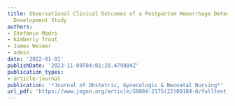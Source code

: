 ```yaml
---
title: Observational Clinical Outcomes of a Postpartum Hemorrhage Detection Device
  Development Study
authors:
- Stefanie Modri
- Kimberly Trout
- James Weimer
- admin
date: '2022-01-01'
publishDate: '2023-11-09T04:01:28.479884Z'
publication_types:
- article-journal
publication: '*Journal of Obstetric, Gynecologic & Neonatal Nursing*'
url_pdf: 'https://www.jognn.org/article/S0884-2175(22)00184-8/fulltext' 
---
```

